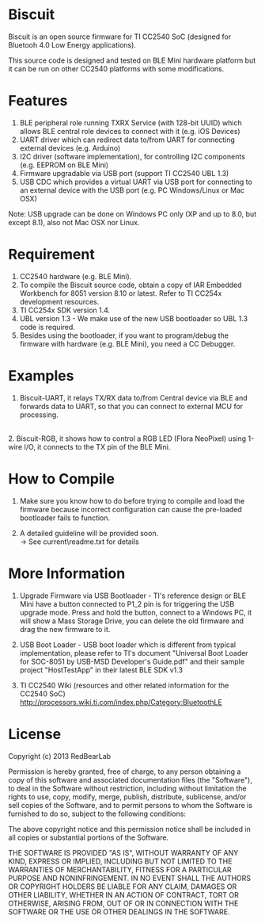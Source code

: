 Biscuit
=======

Biscuit is an open source firmware for TI CC2540 SoC (designed for Bluetooh 4.0 Low Energy applications).

This source code is designed and tested on BLE Mini hardware platform but it can be run on other CC2540 platforms with some modifications.


Features
========

1. BLE peripheral role running TXRX Service (with 128-bit UUID) which allows BLE central role devices to connect with it (e.g. iOS Devices)
2. UART driver which can redirect data to/from UART for connecting external devices (e.g. Arduino)
3. I2C driver (software implementation), for controlling I2C components (e.g. EEPROM on BLE Mini)
4. Firmware upgradable via USB port (support TI CC2540 UBL 1.3)
5. USB CDC which provides a virtual UART via USB port for connecting to an external device with the USB port (e.g. PC Windows/Linux or Mac OSX)

Note: USB upgrade can be done on Windows PC only (XP and up to 8.0, but except 8.1), also not Mac OSX nor Linux.


Requirement
===========

1. CC2540 hardware (e.g. BLE Mini).
2. To compile the Biscuit source code, obtain a copy of IAR Embedded Workbench for 8051 version 8.10 or latest. Refer to TI CC254x development resources.
3. TI CC254x SDK version 1.4.
4. UBL version 1.3 - We make use of the new USB bootloader so UBL 1.3 code is required.
5. Besides using the bootloader, if you want to program/debug the firmware with hardware (e.g. BLE Mini), you need a CC Debugger.


Examples
========

1. Biscuit-UART, it relays TX/RX data to/from Central device via BLE and forwards data to UART, so that you can connect to external MCU for processing.<br/>
<br/>
2. Biscuit-RGB, it shows how to control a RGB LED (Flora NeoPixel) using 1-wire I/O, it connects to the TX pin of the BLE Mini.


How to Compile
==============

1. Make sure you know how to do before trying to compile and load the firmware because incorrect configuration can cause the pre-loaded bootloader fails to function.

2. A detailed guideline will be provided soon.<br/>
   -> See current\readme.txt for details


More Information
================

1. Upgrade Firmware via USB Bootloader - TI's reference design or BLE Mini have a button connected to P1_2 pin is for triggering the USB upgrade mode. Press and hold the button, connect to a Windows PC, it will show a Mass Storage Drive, you can delete the old firmware and drag the new firmware to it.

2. USB Boot Loader - USB boot loader which is different from typical implementation, please refer to TI's document "Universal Boot Loader for SOC-8051 by USB-MSD Developer's Guide.pdf" and their sample project "HostTestApp" in their latest BLE SDK v1.3

3. TI CC2540 Wiki (resources and other related information for the CC2540 SoC)
   http://processors.wiki.ti.com/index.php/Category:BluetoothLE


License
=======

Copyright (c) 2013 RedBearLab

Permission is hereby granted, free of charge, to any person obtaining a copy
of this software and associated documentation files (the "Software"), to deal 
in the Software without restriction, including without limitation the rights 
to use, copy, modify, merge, publish, distribute, sublicense, and/or sell
copies of the Software, and to permit persons to whom the Software is
furnished to do so, subject to the following conditions:

The above copyright notice and this permission notice shall be included in all
copies or substantial portions of the Software.

THE SOFTWARE IS PROVIDED "AS IS", WITHOUT WARRANTY OF ANY KIND, EXPRESS OR
IMPLIED, INCLUDING BUT NOT LIMITED TO THE WARRANTIES OF MERCHANTABILITY,
FITNESS FOR A PARTICULAR PURPOSE AND NONINFRINGEMENT. IN NO EVENT SHALL THE
AUTHORS OR COPYRIGHT HOLDERS BE LIABLE FOR ANY CLAIM, DAMAGES OR OTHER 
LIABILITY, WHETHER IN AN ACTION OF CONTRACT, TORT OR OTHERWISE, ARISING FROM,
OUT OF OR IN CONNECTION WITH THE SOFTWARE OR THE USE OR OTHER DEALINGS IN THE
SOFTWARE.
